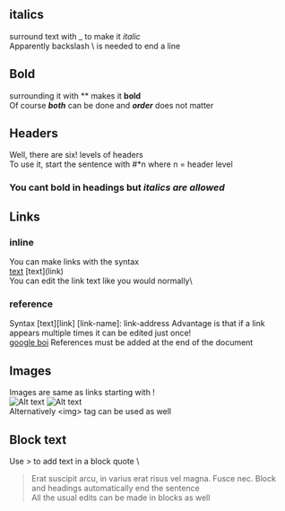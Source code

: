 ## italics 
surround text with _ to make it _italic_ \
Apparently backslash \\ is needed to end a line

## Bold
surrounding it with ** makes it **bold**\
Of course _**both**_ can be done and **_order_** does not matter

## Headers 
Well, there are six! levels of headers\
To use it, start the sentence with #*n where n = header level
### You cant bold in headings but _italics are allowed_

## Links
### inline
You can make links with the syntax\
[text](link) \[text\]\(link\) \
You can edit the link text like you would normally\
### reference
Syntax
[text][link] 
[link-name]: link-address
Advantage is that if a link appears multiple times it can be edited just once!\
[google boi][gref]
References must be added at the end of the document

## Images
Images are same as links starting with ! \
![Alt text](https://source.unsplash.com/SeR0vJLUumU/300x200)
![Alt text][tag] \
Alternatively \<img\> tag can be used as well

## Block text
Use \> to add text in a block quote \
> Erat suscipit arcu, in varius erat risus vel magna. Fusce nec. 
Block and headings automatically end the sentence \
All the usual edits can be made in blocks as well


[gref]: www.google.com
[tag]: https://source.unsplash.com/jrLG6oo2TFU/160x200
